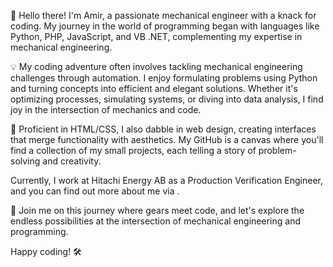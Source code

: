 👋 Hello there! 
I'm Amir, a passionate mechanical engineer with a knack for coding. My journey in the world of programming began with languages like Python, PHP, JavaScript, and VB .NET, complementing my expertise in mechanical engineering.

💡 My coding adventure often involves tackling mechanical engineering challenges through automation. I enjoy formulating problems using Python and turning concepts into efficient and elegant solutions. Whether it's optimizing processes, simulating systems, or diving into data analysis, I find joy in the intersection of mechanics and code.

🔧 Proficient in HTML/CSS, I also dabble in web design, creating interfaces that merge functionality with aesthetics. My GitHub is a canvas where you'll find a collection of my small projects, each telling a story of problem-solving and creativity.

Currently, I work at Hitachi Energy AB as a Production Verification Engineer, and you can find out more about me via <a href="linkedin.com/in/amir-mousavian"></a>.

🚀 Join me on this journey where gears meet code, and let's explore the endless possibilities at the intersection of mechanical engineering and programming.

Happy coding! 🛠️
